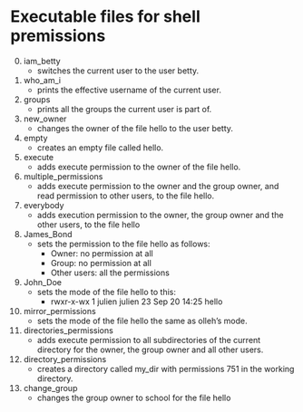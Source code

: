 # Executable files for shell premissions
0. iam_betty
   - switches the current user to the user betty.
1. who_am_i
   - prints the effective username of the current user.
2. groups
   - prints all the groups the current user is part of.
3. new_owner
   - changes the owner of the file hello to the user betty.
4. empty
   - creates an empty file called hello.
5. execute
   - adds execute permission to the owner of the file hello.
6. multiple_permissions
   - adds execute permission to the owner and the group owner, and read permission to other users, to the file hello.
7. everybody
   - adds execution permission to the owner, the group owner and the other users, to the file hello
8. James_Bond
   - sets the permission to the file hello as follows:
     - Owner: no permission at all
     - Group: no permission at all
     - Other users: all the permissions
9. John_Doe
   - sets the mode of the file hello to this:
     - rwxr-x-wx 1 julien julien 23 Sep 20 14:25 hello
10. mirror_permissions
    - sets the mode of the file hello the same as olleh’s mode.
11. directories_permissions
    - adds execute permission to all subdirectories of the current directory for the owner, the group owner and all other users.
12. directory_permissions
    - creates a directory called my_dir with permissions 751 in the working directory.
13. change_group
    - changes the group owner to school for the file hello
